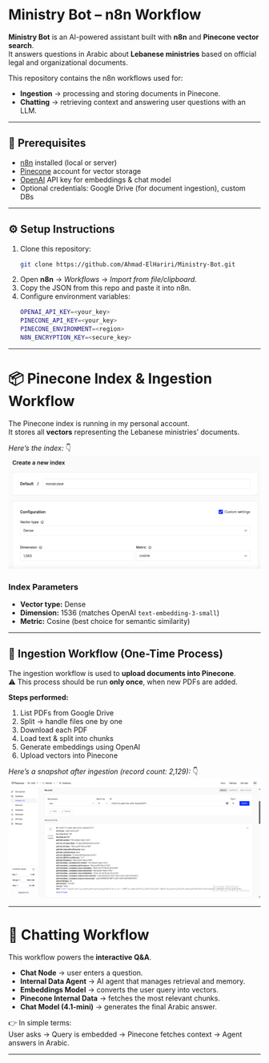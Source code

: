 # Ministry Bot – n8n Workflow

**Ministry Bot** is an AI-powered assistant built with **n8n** and **Pinecone vector search**.  
It answers questions in Arabic about **Lebanese ministries** based on official legal and organizational documents.  

This repository contains the n8n workflows used for:  
- **Ingestion** → processing and storing documents in Pinecone.  
- **Chatting** → retrieving context and answering user questions with an LLM.  

---

## 🚀 Prerequisites
- [n8n](https://n8n.io) installed (local or server)  
- [Pinecone](https://www.pinecone.io) account for vector storage  
- [OpenAI](https://platform.openai.com/) API key for embeddings & chat model  
- Optional credentials: Google Drive (for document ingestion), custom DBs  

---

## ⚙️ Setup Instructions
1. Clone this repository:
   ```bash
   git clone https://github.com/Ahmad-ElHariri/Ministry-Bot.git
   ```
2. Open **n8n** → *Workflows* → *Import from file/clipboard*.  
3. Copy the JSON from this repo and paste it into n8n.  
4. Configure environment variables:  
   ```bash
   OPENAI_API_KEY=<your_key>
   PINECONE_API_KEY=<your_key>
   PINECONE_ENVIRONMENT=<region>
   N8N_ENCRYPTION_KEY=<secure_key>
   ```

---

# 📦 Pinecone Index & Ingestion Workflow

The Pinecone index is running in my personal account.  
It stores all **vectors** representing the Lebanese ministries’ documents.  

*Here’s the index:* 👇  
![Pinecone Index](https://raw.githubusercontent.com/Ahmad-ElHariri/Ministry-Bot/main/Pinecone%20index.png)

### Index Parameters
- **Vector type:** Dense  
- **Dimension:** 1536 (matches OpenAI `text-embedding-3-small`)  
- **Metric:** Cosine (best choice for semantic similarity)  

---

## 📝 Ingestion Workflow (One-Time Process)
The ingestion workflow is used to **upload documents into Pinecone**.  
⚠️ This process should be run **only once**, when new PDFs are added.  

**Steps performed:**  
1. List PDFs from Google Drive  
2. Split → handle files one by one  
3. Download each PDF  
4. Load text & split into chunks  
5. Generate embeddings using OpenAI  
6. Upload vectors into Pinecone  

*Here’s a snapshot after ingestion (record count: 2,129):* 👇  
![Pinecone Chunks](https://raw.githubusercontent.com/Ahmad-ElHariri/Ministry-Bot/main/Pinecone%20Chunks.png)

---

# 💬 Chatting Workflow

This workflow powers the **interactive Q&A**.  

- **Chat Node** → user enters a question.  
- **Internal Data Agent** → AI agent that manages retrieval and memory.  
- **Embeddings Model** → converts the user query into vectors.  
- **Pinecone Internal Data** → fetches the most relevant chunks.  
- **Chat Model (4.1-mini)** → generates the final Arabic answer.  

👉 In simple terms:  
User asks → Query is embedded → Pinecone fetches context → Agent answers in Arabic.  

---
